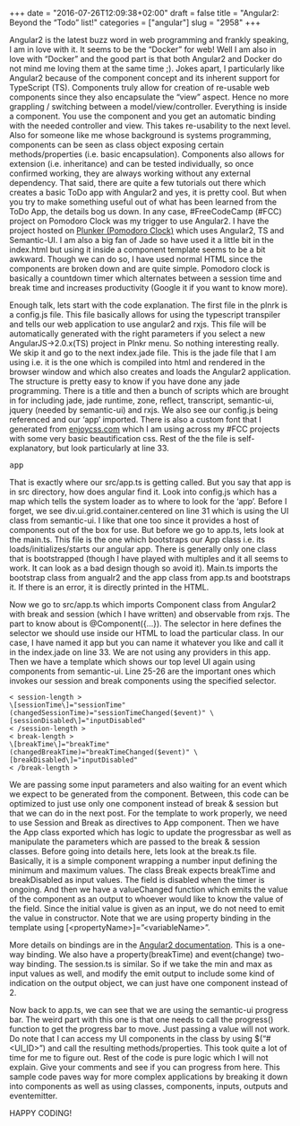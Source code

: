 +++
date = "2016-07-26T12:09:38+02:00"
draft = false
title = "Angular2: Beyond the “Todo” list!"
categories = ["angular"]
slug = "2958"
+++

Angular2 is the latest buzz word in web programming and frankly speaking, I am in love with it. It seems to be the “Docker” for web! Well I am also in love with “Docker” and the good part is that both Angular2 and Docker do not mind me loving them at the same time ;). Jokes apart, I particularly like Angular2 because of the component concept and its inherent support for TypeScript (TS). Components truly allow for creation of re-usable web components since they also encapsulate the “view” aspect. Hence no more grappling / switching between a model/view/controller. Everything is inside a component. You use the component and you get an automatic binding with the needed controller and view. This takes re-usability to the next level. Also for someone like me whose background is systems programming, components can be seen as class object exposing certain methods/properties (i.e. basic encapsulation). Components also allows for extension (i.e. inheritance) and can be tested individually, so once confirmed working, they are always working without any external dependency. That said, there are quite a few tutorials out there which creates a basic ToDo app with Angular2 and yes, it is pretty cool. But when you try to make something useful out of what has been learned from the ToDo App, the details bog us down. In any case, #FreeCodeCamp (#FCC) project on Pomodoro Clock was my trigger to use Angular2. I have the project hosted on [Plunker (Pomodoro Clock)](http://plnkr.co/edit/JC7B8VtUarpNjeVpYq60?p=info) which uses Angular2, TS and Semantic-UI. I am also a big fan of Jade so have used it a little bit in the index.html but using it inside a component template seems to be a bit awkward. Though we can do so, I have used normal HTML since the components are broken down and are quite simple. Pomodoro clock is basically a countdown timer which alternates between a session time and break time and increases productivity (Google it if you want to know more).

Enough talk, lets start with the code explanation. The first file in the plnrk is a config.js file. This file basically allows for using the typescript transpiler and tells our web application to use angular2 and rxjs. This file will be automatically generated with the right parameters if you select a new AngularJS-&gt;2.0.x(TS) project in Plnkr menu. So nothing interesting really. We skip it and go to the next index.jade file. This is the jade file that I am using i.e. it is the one which is compiled into html and rendered in the browser window and which also creates and loads the Angular2 application. The structure is pretty easy to know if you have done any jade programming. There is a title and then a bunch of scripts which are brought in for including jade, jade runtime, zone, reflect, transcript, semantic-ui, jquery (needed by semantic-ui) and rxjs. We also see our config.js being referenced and our ‘app’ imported. There is also a custom font that I generated from [enjoycss.com](http://enjoycss.com) which I am using across my #FCC projects with some very basic beautification css. Rest of the the file is self-explanatory, but look particularly at line 33.

<pre class="javascript">app</pre>

That is exactly where our src/app.ts is getting called. But you say that app is in src directory, how does angular find it. Look into config.js which has a map which tells the system loader as to where to look for the ‘app’. Before I forget, we see div.ui.grid.container.centered on line 31 which is using the UI class from semantic-ui. I like that one too since it provides a host of components out of the box for use. But before we go to app.ts, lets look at the main.ts. This file is the one which bootstraps our App class i.e. its loads/initializes/starts our angular app. There is generally only one class that is bootstrapped (though I have played with multiples and it all seems to work. It can look as a bad design though so avoid it). Main.ts imports the bootstrap class from angualr2 and the app class from app.ts and bootstraps it. If there is an error, it is directly printed in the HTML.

Now we go to src/app.ts which imports Component class from Angular2 with break and session (which I have written) and observable from rxjs. The part to know about is @Component({…}). The selector in here defines the selector we should use inside our HTML to load the particular class. In our case, I have named it app but you can name it whatever you like and call it in the index.jade on line 33. We are not using any providers in this app. Then we have a template which shows our top level UI again using components from semantic-ui. Line 25-26 are the important ones which invokes our session and break components using the specified selector.

```
< session-length >
\[sessionTime\]="sessionTime" (changedSessionTime)="sessionTimeChanged($event)" \[sessionDisabled\]="inputDisabled"
< /session-length >
< break-length >
\[breakTime\]="breakTime" (changedBreakTime)="breakTimeChanged($event)" \[breakDisabled\]="inputDisabled"
< /break-length >
```

We are passing some input parameters and also waiting for an event which we expect to be generated from the component. Between, this code can be optimized to just use only one component instead of break &amp; session but that we can do in the next post. For the template to work properly, we need to use Session and Break as directives to App component. Then we have the App class exported which has logic to update the progressbar as well as manipulate the parameters which are passed to the break &amp; session classes. Before going into details here, lets look at the break.ts file. Basically, it is a simple component wrapping a number input defining the minimum and maximum values. The class Break expects breakTime and breakDisabled as input values. The field is disabled when the timer is ongoing. And then we have a valueChanged function which emits the value of the component as an output to whoever would like to know the value of the field. Since the initial value is given as an input, we do not need to emit the value in constructor. Note that we are using property binding in the template using [&lt;propertyName&gt;]=”&lt;variableName&gt;”. 

More details on bindings are in the [Angular2 documentation](https://angular.io/docs/ts/latest/guide/template-syntax.html). This is a one-way binding. We also have a property(breakTime) and event(change) two-way binding. The session.ts is similar. So if we take the min and max as input values as well, and modify the emit output to include some kind of indication on the output object, we can just have one component instead of 2.

Now back to app.ts, we can see that we are using the semantic-ui progress bar. The weird part with this one is that one needs to call the progress() function to get the progress bar to move. Just passing a value will not work. Do note that I can access my UI components in the class by using $(“#&lt;UI_ID&gt;”) and call the resulting methods/properties. This took quite a lot of time for me to figure out. Rest of the code is pure logic which I will not explain. Give your comments and see if you can progress from here. This sample code paves way for more complex applications by breaking it down into components as well as using classes, components, inputs, outputs and eventemitter.

HAPPY CODING!
